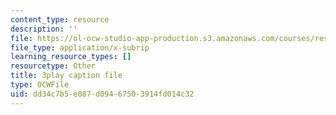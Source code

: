 ```yaml
---
content_type: resource
description: ''
file: https://ol-ocw-studio-app-production.s3.amazonaws.com/courses/res-18-009-learn-differential-equations-up-close-with-gilbert-strang-and-cleve-moler-fall-2015/dd34c7b5e087d09467503914fd014c32_9TQCKWWAVjM.srt
file_type: application/x-subrip
learning_resource_types: []
resourcetype: Other
title: 3play caption file
type: OCWFile
uid: dd34c7b5-e087-d094-6750-3914fd014c32
---
```

